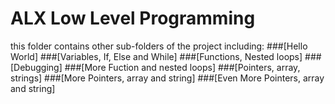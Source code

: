 # ALX Low Level Programming
this folder contains other sub-folders of the project including:
###[Hello World]
###[Variables, If, Else and While]
###[Functions, Nested loops]
###[Debugging]
###[More Fuction and nested loops]
###[Pointers, array, strings]
###[More Pointers, array and string]
###[Even More Pointers, array and string]
